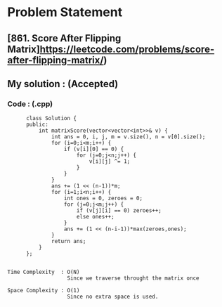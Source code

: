 # Problem Statement

## [861. Score After Flipping Matrix]https://leetcode.com/problems/score-after-flipping-matrix/)


## My solution :  (Accepted)

    
  
        
   ### Code : (.cpp)  
      
          class Solution {
          public:
              int matrixScore(vector<vector<int>>& v) {
                  int ans = 0, i, j, m = v.size(), n = v[0].size();
                  for (i=0;i<m;i++) {
                      if (v[i][0] == 0) {
                          for (j=0;j<n;j++) {
                              v[i][j] ^= 1;
                          }    
                      }
                  }
                  ans += (1 << (n-1))*m;
                  for (i=1;i<n;i++) {
                      int ones = 0, zeroes = 0;
                      for (j=0;j<m;j++) {
                          if (v[j][i] == 0) zeroes++;
                          else ones++;
                      }
                      ans += (1 << (n-i-1))*max(zeroes,ones);
                  }
                  return ans;
              }
          };


    Time Complexity  : O(N)
                       Since we traverse throught the matrix once

    Space Complexity : O(1)  
                       Since no extra space is used.
   
  
  
